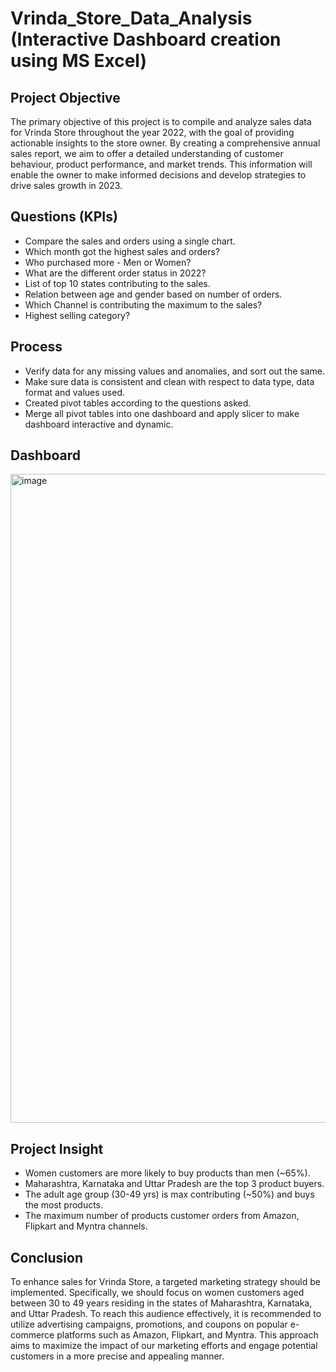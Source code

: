 # Vrinda_Store_Data_Analysis (Interactive Dashboard creation using MS Excel)
## Project Objective
The primary objective of this project is to compile and analyze sales data for Vrinda Store throughout the year 2022, with the goal of providing actionable insights to the store owner. By creating a comprehensive annual sales report, we aim to offer a detailed understanding of customer behaviour, product performance, and market trends. This information will enable the owner to make informed decisions and develop strategies to drive sales growth in 2023.<br>

## Questions (KPIs)
* Compare the sales and orders using a single chart.
* Which month got the highest sales and orders?
* Who purchased more - Men or Women?
* What are the different order status in 2022?
* List of top 10 states contributing to the sales.
* Relation between age and gender based on number of orders.
* Which Channel is contributing the maximum to the sales?
* Highest selling category?

## Process
* Verify data for any missing values and anomalies, and sort out the same.
* Make sure data is consistent and clean with respect to data type, data format and values used.
* Created pivot tables according to the questions asked.
* Merge all pivot tables into one dashboard and apply slicer to make dashboard interactive and dynamic.

## Dashboard
<img width="1038" alt="image" src="https://github.com/Ajay-V1/Vrinda_Store_Data_Analysis/assets/132564171/d919e0eb-7adf-4dae-8df0-fab18fb99c58">


## Project Insight
* Women customers are more likely to buy products than men (~65%).
* Maharashtra, Karnataka and Uttar Pradesh are the top 3 product buyers.
* The adult age group (30-49 yrs) is max contributing (~50%) and buys the most products.
* The maximum number of products customer orders from Amazon, Flipkart and Myntra channels.

## Conclusion
To enhance sales for Vrinda Store, a targeted marketing strategy should be implemented. Specifically, we should focus on women customers aged between 30 to 49 years residing in the states of Maharashtra, Karnataka, and Uttar Pradesh. To reach this audience effectively, it is recommended to utilize advertising campaigns, promotions, and coupons on popular e-commerce platforms such as Amazon, Flipkart, and Myntra. This approach aims to maximize the impact of our marketing efforts and engage potential customers in a more precise and appealing manner.


